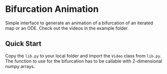 # Bifurcation Animation

Simple interface to generate an animation of a bifurcation of an iterated map or an ODE. Check out the videos in the example folder.

## Quick Start

Copy the `lib.py` to your local folder and import the `Video` class from `lib.py`. The function to use for the bifurcation has to be callable with 2-dimensional numpy arrays.
